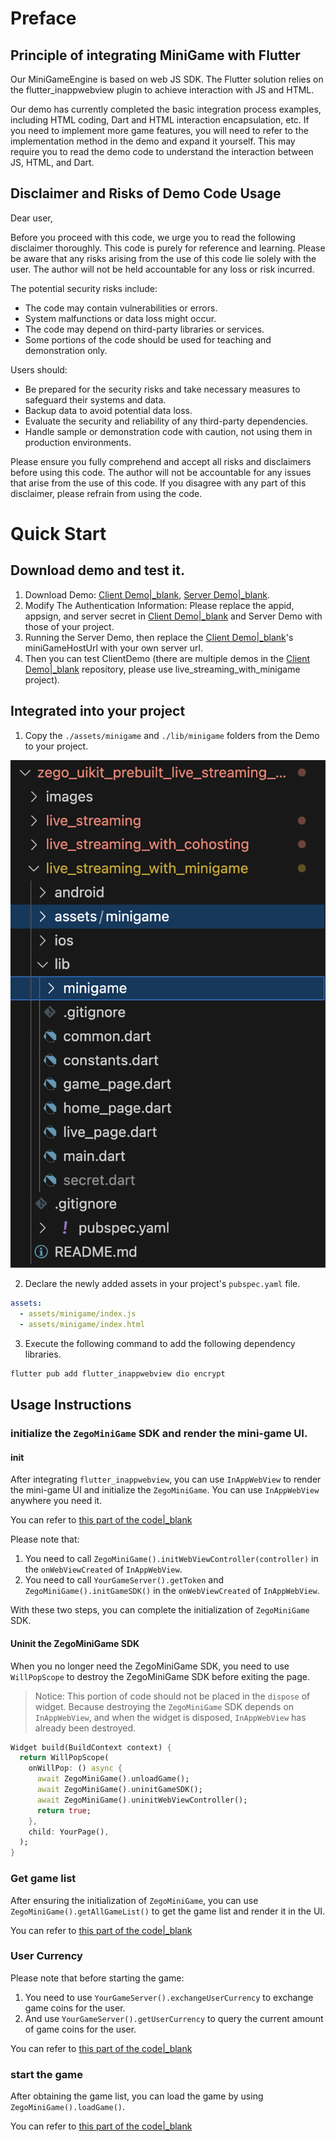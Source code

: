 # Preface

## Principle of integrating MiniGame with Flutter

Our MiniGameEngine is based on web JS SDK. The Flutter solution relies on the flutter_inappwebview plugin to achieve interaction with JS and HTML. 

Our demo has currently completed the basic integration process examples, including HTML coding, Dart and HTML interaction encapsulation, etc. If you need to implement more game features, you will need to refer to the implementation method in the demo and expand it yourself. This may require you to read the demo code to understand the interaction between JS, HTML, and Dart.

## Disclaimer and Risks of Demo Code Usage

Dear user,

Before you proceed with this code, we urge you to read the following disclaimer thoroughly. This code is purely for reference and learning. Please be aware that any risks arising from the use of this code lie solely with the user. The author will not be held accountable for any loss or risk incurred.

The potential security risks include:
- The code may contain vulnerabilities or errors.
- System malfunctions or data loss might occur.
- The code may depend on third-party libraries or services.
- Some portions of the code should be used for teaching and demonstration only.

Users should:
- Be prepared for the security risks and take necessary measures to safeguard their systems and data.
- Backup data to avoid potential data loss.
- Evaluate the security and reliability of any third-party dependencies.
- Handle sample or demonstration code with caution, not using them in production environments.

Please ensure you fully comprehend and accept all risks and disclaimers before using this code. The author will not be accountable for any issues that arise from the use of this code. If you disagree with any part of this disclaimer, please refrain from using the code.

# Quick Start

## Download demo and test it.

1. Download Demo: [Client Demo\|_blank](https://github.com/ZEGOCLOUD/zego_uikit_prebuilt_live_streaming_example_flutter/tree/master/live_streaming_with_minigame), [Server Demo\|_blank](https://storage.zego.im/ZegoMiniGameSDK/server/ZegoMiniGameServerDemo.zip). 
2. Modify The Authentication Information: Please replace the appid, appsign, and server secret in [Client Demo\|_blank](https://github.com/ZEGOCLOUD/zego_uikit_prebuilt_live_streaming_example_flutter/tree/master/live_streaming_with_minigame) and Server Demo with those of your project.
3. Running the Server Demo,  then replace the [Client Demo\|_blank](https://github.com/ZEGOCLOUD/zego_uikit_prebuilt_live_streaming_example_flutter/tree/master/live_streaming_with_minigame)'s miniGameHostUrl with your own server url.
4. Then you can test ClientDemo (there are multiple demos in the [Client Demo\|_blank](https://github.com/ZEGOCLOUD/zego_uikit_prebuilt_live_streaming_example_flutter/tree/master/live_streaming_with_minigame) repository, please use live_streaming_with_minigame project).

## Integrated into your project

1. Copy the `./assets/minigame` and `./lib/minigame` folders from the Demo to your project.

![\|_blank](./doc/copy_minigame.png)

2. Declare the newly added assets in your project's `pubspec.yaml` file.

```yaml
assets:
  - assets/minigame/index.js
  - assets/minigame/index.html
```

3. Execute the following command to add the following dependency libraries.

```bash
flutter pub add flutter_inappwebview dio encrypt
```

## Usage Instructions
### initialize the `ZegoMiniGame` SDK and render the mini-game UI.

#### init

After integrating `flutter_inappwebview`, you can use `InAppWebView` to render the mini-game UI and initialize the `ZegoMiniGame`. You can use `InAppWebView` anywhere you need it.

You can refer to [this part of the code\|_blank](https://github.com/ZEGOCLOUD/zego_uikit_prebuilt_live_streaming_example_flutter/blob/master/live_streaming_with_minigame/lib/live_page.dart#L67)

Please note that:

1. You need to call `ZegoMiniGame().initWebViewController(controller)` in the `onWebViewCreated` of `InAppWebView`.
2. You need to call `YourGameServer().getToken` and `ZegoMiniGame().initGameSDK()` in the `onWebViewCreated` of `InAppWebView`.

With these two steps, you can complete the initialization of `ZegoMiniGame` SDK.

#### Uninit the ZegoMiniGame SDK

When you no longer need the ZegoMiniGame SDK, you need to use `WillPopScope` to destroy the ZegoMiniGame SDK before exiting the page.

> Notice: This portion of code should not be placed in the `dispose` of widget. Because destroying the `ZegoMiniGame` SDK depends on `InAppWebView`, and when the widget is disposed, `InAppWebView` has already been destroyed.

```dart
Widget build(BuildContext context) {
  return WillPopScope(
    onWillPop: () async {
      await ZegoMiniGame().unloadGame();
      await ZegoMiniGame().uninitGameSDK();
      await ZegoMiniGame().uninitWebViewController();
      return true;
    },
    child: YourPage(),
  );
}
```

### Get game list

After ensuring the initialization of `ZegoMiniGame`, you can use `ZegoMiniGame().getAllGameList()` to get the game list and render it in the UI.

You can refer to [this part of the code\|_blank](https://github.com/ZEGOCLOUD/zego_uikit_prebuilt_live_streaming_example_flutter/blob/master/live_streaming_with_minigame/lib/minigame/show_game_list_view.dart#L31)


### User Currency

Please note that before starting the game:

1. You need to use `YourGameServer().exchangeUserCurrency` to exchange game coins for the user.
2. And use `YourGameServer().getUserCurrency` to query the current amount of game coins for the user.

You can refer to [this part of the code\|_blank](https://github.com/ZEGOCLOUD/zego_uikit_prebuilt_live_streaming_example_flutter/blob/master/live_streaming_with_minigame/lib/minigame/show_game_list_view.dart#L54C45-L54C45)


### start the game

After obtaining the game list, you can load the game by using `ZegoMiniGame().loadGame()`.

You can refer to [this part of the code\|_blank](https://github.com/ZEGOCLOUD/zego_uikit_prebuilt_live_streaming_example_flutter/blob/master/live_streaming_with_minigame/lib/minigame/show_game_list_view.dart#L54C45-L54C45)


